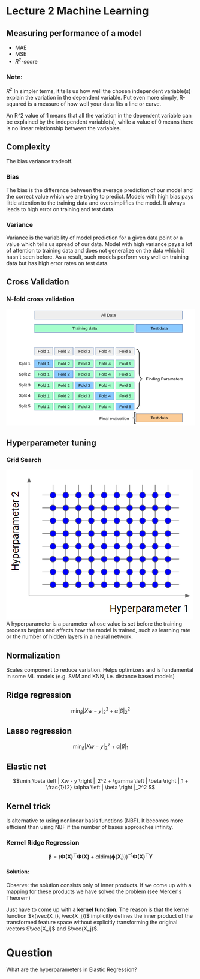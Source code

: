 # Lecture 2 Machine Learning
## Measuring performance of a model

- MAE
- MSE
- $R^2$-score

### Note: 
$R^2$ In simpler terms, it tells us how well the chosen independent variable(s) explain the variation in the dependent variable. Put even more simply, R-squared is a measure of how well your data fits a line or curve.

An R^2 value of 1 means that all the variation in the dependent variable can be explained by the independent variable(s), while a value of 0 means there is no linear relationship between the variables.

## Complexity
The bias variance tradeoff.
### Bias
The bias is the difference between the average prediction of our model and the correct value which we are trying to predict. Models with high bias pays little attention to the training data and oversimplifies the model. It always leads to high error on training and test data.

### Variance
Variance is the variability of model prediction for a given data point or a value which tells us spread of our data. Model with high variance pays a lot of attention to training data and does not generalize on the data which it hasn’t seen before. As a result, such models perform very well on training data but has high error rates on test data.

## Cross Validation
### N-fold cross validation

![Alt Text](figures/n_fold.png "Change Validation Set")

## Hyperparameter tuning
### Grid Search
![Alt Text](figures/grid_search.png "Grid search")
A hyperparameter is a parameter whose value is set before the training process begins and affects how the model is trained, such as learning rate or the number of hidden layers in a neural network.



## Normalization
Scales component to reduce variation. Helps optimizers and is fundamental in some ML models (e.g. SVM and KNN, i.e. distance based models)

## Ridge regression
$$\min_\beta \left | Xw - y \right |_2^2 + \alpha \left | \beta \right |_2^2$$

## Lasso regression
$$ \min_\beta  \left | Xw - y \right |_2^2 + \alpha \left | \beta \right |_1
$$

## Elastic net
$$\min_\beta  \left | Xw - y \right |_2^2 + \gamma \left | \beta \right |_1 + \frac{1}{2} \alpha \left | \beta \right |_2^2
$$

## Kernel trick
Is alternative to using nonlinear basis functions (NBF). It becomes more efficient than using NBF if the number of bases approaches infinity. 

### Kernel Ridge Regression
$$\boldsymbol{\beta} = \left( \boldsymbol{\Phi(X)}^\top \boldsymbol{\Phi(X)} + \alpha \text{Idim}(\boldsymbol{\phi}(\textbf{X}_i)) \right)^{-1} \boldsymbol{\Phi(X)}^\top \textbf{Y}$$

#### Solution: 
Observe: the solution consists only of inner products. If we come up with a mapping for these products we have solved the problem (see Mercer's Theorem)

Just have to come up with a **kernel function**.
The reason is that the kernel function $k(\vec{X_i}, \vec{X_j})$ implicitly defines the inner product of the transformed feature space without explicitly transforming the original vectors $\vec{X_i}$ and $\vec{X_j}$.

# Question 
What are the hyperparameters in Elastic Regression?




